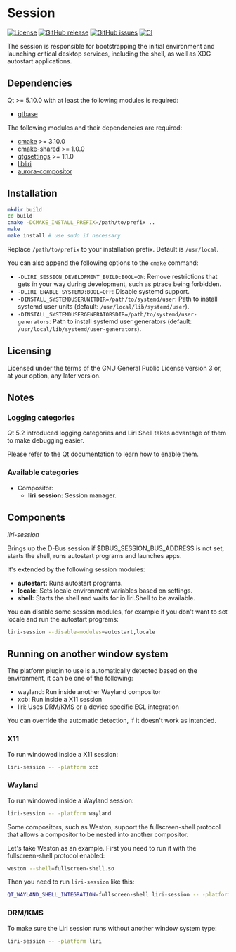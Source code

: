 Session
=======

[![License](https://img.shields.io/badge/license-GPLv3.0-blue.svg)](https://www.gnu.org/licenses/gpl-3.0.html)
[![GitHub release](https://img.shields.io/github/release/lirios/session.svg)](https://github.com/lirios/session)
[![GitHub issues](https://img.shields.io/github/issues/lirios/session.svg)](https://github.com/lirios/session/issues)
[![CI](https://github.com/lirios/session/workflows/CI/badge.svg?branch=develop)](https://github.com/lirios/session/actions?query=workflow%3ACI)

The session is responsible for bootstrapping the initial environment and
launching critical desktop services, including the shell, as well as
XDG autostart applications.

## Dependencies

Qt >= 5.10.0 with at least the following modules is required:

 * [qtbase](http://code.qt.io/cgit/qt/qtbase.git)

The following modules and their dependencies are required:

 * [cmake](https://gitlab.kitware.com/cmake/cmake) >= 3.10.0
 * [cmake-shared](https://github.com/lirios/cmake-shared.git) >= 1.0.0
 * [qtgsettings](https://github.com/lirios/qtgsettings) >= 1.1.0
 * [libliri](https://github.com/lirios/libliri)
 * [aurora-compositor](https://github.com/lirios/aurora-compositor)

## Installation

```sh
mkdir build
cd build
cmake -DCMAKE_INSTALL_PREFIX=/path/to/prefix ..
make
make install # use sudo if necessary
```

Replace `/path/to/prefix` to your installation prefix.
Default is `/usr/local`.

You can also append the following options to the `cmake` command:

 * `-DLIRI_SESSION_DEVELOPMENT_BUILD:BOOL=ON`: Remove restrictions that gets in your
   way during development, such as ptrace being forbidden.
 * `-DLIRI_ENABLE_SYSTEMD:BOOL=OFF`: Disable systemd support.
 * `-DINSTALL_SYSTEMDUSERUNITDIR=/path/to/systemd/user`: Path to install systemd user units (default: `/usr/local/lib/systemd/user`).
 * `-DINSTALL_SYSTEMDUSERGENERATORSDIR=/path/to/systemd/user-generators`: Path to install systemd user generators (default: `/usr/local/lib/systemd/user-generators`).

## Licensing

Licensed under the terms of the GNU General Public License version 3 or,
at your option, any later version.

## Notes

### Logging categories

Qt 5.2 introduced logging categories and Liri Shell takes advantage of
them to make debugging easier.

Please refer to the [Qt](http://doc.qt.io/qt-5/qloggingcategory.html) documentation
to learn how to enable them.

### Available categories

 * Compositor:
   * **liri.session:** Session manager.

## Components

*liri-session*

Brings up the D-Bus session if $DBUS_SESSION_BUS_ADDRESS is not set,
starts the shell, runs autostart programs and launches apps.

It's extended by the following session modules:

 * **autostart:** Runs autostart programs.
 * **locale:** Sets locale environment variables based on settings.
 * **shell:** Starts the shell and waits for io.liri.Shell to be available.

You can disable some session modules, for example if you don't want to
set locale and run the autostart programs:

```sh
liri-session --disable-modules=autostart,locale
```

## Running on another window system

The platform plugin to use is automatically detected based on the environment,
it can be one of the following:

 * wayland: Run inside another Wayland compositor
 * xcb: Run inside a X11 session
 * liri: Uses DRM/KMS or a device specific EGL integration

You can override the automatic detection, if it doesn't work as intended.

### X11

To run windowed inside a X11 session:

```sh
liri-session -- -platform xcb
```

### Wayland

To run windowed inside a Wayland session:

```sh
liri-session -- -platform wayland
```

Some compositors, such as Weston, support the fullscreen-shell protocol that
allows a compositor to be nested into another compositor.

Let's take Weston as an example. First you need to run it with the fullscreen-shell
protocol enabled:

```sh
weston --shell=fullscreen-shell.so
```

Then you need to run `liri-session` like this:

```sh
QT_WAYLAND_SHELL_INTEGRATION=fullscreen-shell liri-session -- -platform wayland
```

### DRM/KMS

To make sure the Liri session runs without another window system type:

```sh
liri-session -- -platform liri
```
